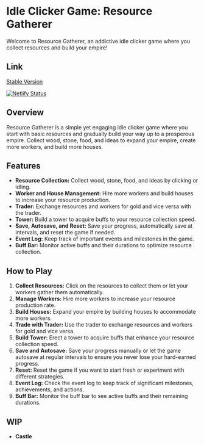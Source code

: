 # Idle Clicker Game: Resource Gatherer

Welcome to Resource Gatherer, an addictive idle clicker game where you collect resources and build your empire!

## Link

[Stable Version](https://basilland.netlify.app//)

[![Netlify Status](https://api.netlify.com/api/v1/badges/b70a4139-1f03-44e7-b31e-2e6c76b060e6/deploy-status)](https://app.netlify.com/sites/basilland/deploys)

## Overview

Resource Gatherer is a simple yet engaging idle clicker game where you start with basic resources and gradually build your way up to a prosperous empire. Collect wood, stone, food, and ideas to expand your empire, create more workers, and build more houses.

## Features

- **Resource Collection:** Collect wood, stone, food, and ideas by clicking or idling.
- **Worker and House Management:** Hire more workers and build houses to increase your resource production.
- **Trader:** Exchange resources and workers for gold and vice versa with the trader.
- **Tower:** Build a tower to acquire buffs to your resource collection speed.
- **Save, Autosave, and Reset:** Save your progress, automatically save at intervals, and reset the game if needed.
- **Event Log:** Keep track of important events and milestones in the game.
- **Buff Bar:** Monitor active buffs and their durations to optimize resource collection.

## How to Play

1. **Collect Resources:** Click on the resources to collect them or let your workers gather them automatically.
2. **Manage Workers:** Hire more workers to increase your resource production rate.
3. **Build Houses:** Expand your empire by building houses to accommodate more workers.
4. **Trade with Trader:** Use the trader to exchange resources and workers for gold and vice versa.
5. **Build Tower:** Erect a tower to acquire buffs that enhance your resource collection speed.
6. **Save and Autosave:** Save your progress manually or let the game autosave at regular intervals to ensure you never lose your hard-earned progress.
7. **Reset:** Reset the game if you want to start fresh or experiment with different strategies.
8. **Event Log:** Check the event log to keep track of significant milestones, achievements, and actions.
9. **Buff Bar:** Monitor the buff bar to see active buffs and their remaining durations.


## WIP

- **Castle**
